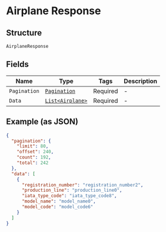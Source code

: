 
# Airplane Response

## Structure

`AirplaneResponse`

## Fields

| Name | Type | Tags | Description |
|  --- | --- | --- | --- |
| `Pagination` | [`Pagination`](../../doc/models/pagination.md) | Required | - |
| `Data` | [`List<Airplane>`](../../doc/models/airplane.md) | Required | - |

## Example (as JSON)

```json
{
  "pagination": {
    "limit": 80,
    "offset": 240,
    "count": 192,
    "total": 242
  },
  "data": [
    {
      "registration_number": "registration_number2",
      "production_line": "production_line0",
      "iata_type_code": "iata_type_code8",
      "model_name": "model_name0",
      "model_code": "model_code6"
    }
  ]
}
```

